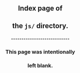 <!DOCTYPE html>
<html lang="en">
<!--quilted head patch-->
<head>
<meta content="width=device-width, initial-scale=1" name="viewport"/>
<!--
~~~~~~~~~~~~~~~~~~~~~~~~~~~~~~~~~~~~~~~~~~~~~~~~~~~~~~~~~~~~~~~~
Page stitched together with quilt:
quilt          : v0.1.1, master, eed22e23df8d193a2dcb834d2f29fff943c50aba
url            : http://timothydavenport.com/js/index.html
quilted on     : 2016-12-29 12:58:59
source branch  : master
source hash    : e4867376ef12d6bf2985550ff5b0debb00f6801b
stitching took : 0.008 s
~~~~~~~~~~~~~~~~~~~~~~~~~~~~~~~~~~~~~~~~~~~~~~~~~~~~~~~~~~~~~~~~
--><meta charset="utf-8"/>
<meta content="IE=edge" http-equiv="X-UA-Compatible"/>
<meta content="width=device-width, initial-scale=1" name="viewport"/>
<meta content="blank index page of js directory" name="description"/>
<meta content="Timothy Davenport" name="author"/>
<meta content="i,n,d,e,x,,, ,j,s" name="keywords"/>
<title>js directory index</title>
<link href="https://fonts.googleapis.com/css?family=Ubuntu+Mono" rel="stylesheet" type="text/css"/>
<link href="https://maxcdn.bootstrapcdn.com/bootstrap/3.3.7/css/bootstrap.min.css" rel="stylesheet" type="text/css"/>
<link href="../imgs/favicon.ico" id="favicon" rel="shortcut icon" type="image/x-icon"/>
<link href="../imgs/icon_60x60.png" rel="apple-touch-icon"/>
<link href="../imgs/icon_76x76.png" rel="apple-touch-icon" sizes="76x76"/>
<link href="../imgs/icon_120x120.png" rel="apple-touch-icon" sizes="120x120"/>
<link href="../imgs/icon_152x152.png" rel="apple-touch-icon" sizes="152x152"/>
<meta content="http://timothydavenport.com" property="og:url"/>
<meta content="website" property="og:type"/>
<meta content="js directory index" property="og:title"/>
<meta content="http://timothydavenport.com/imgs/icon.png" property="og:image"/>
<meta content="http://timothydavenport.com/imgs/icon.png" name="msapplication-TileImage"/>
<meta content="#008080" name="msapplication-TileColor"/>
<meta content="summary" name="twitter:card"/>
<meta content="na" name="twitter:site"/>
<meta content="timothydavenport.com" name="twitter:domain"/>
<meta content="js directory index" name="twitter:title"/>
<meta content="blank index page of js directory" name="twitter:description"/>
<meta content="http://timothydavenport.com/imgs/icon.png" name="twitter:imgs"/>
<script rel="javascript" src="https://ajax.googleapis.com/ajax/libs/jquery/1.12.4/jquery.min.js" type="text/javascript"></script>

<link href="../css/tim.css" rel="stylesheet" type="text/css"/></head>
<body>
<main>
<section>
<header>
<!--quilted page patch-->
<div id="page">
<h1><span>Index page of </span></h1>
<h1><span>the <code>js/</code> directory.</span></h1>
<h4>----------------------------</h4>
<h3><span>This page was intentionally</span></h3>
<h3><span>left blank.</span></h3>
</div>
</header>
</section>
</main>
<!--quilted scripts patch-->
<script id="scripts" rel="javascript" src="../js/tim.js" type="text/javascript"></script>
</body>
</html>
